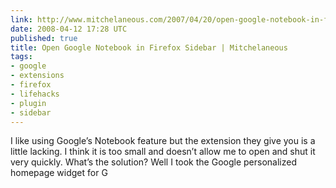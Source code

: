 ```yaml
---
link: http://www.mitchelaneous.com/2007/04/20/open-google-notebook-in-firefox-sidebar/
date: 2008-04-12 17:28 UTC
published: true
title: Open Google Notebook in Firefox Sidebar | Mitchelaneous
tags:
- google
- extensions
- firefox
- lifehacks
- plugin
- sidebar
---
```


I like using Google’s Notebook feature but the extension they give you is a little lacking. I think it is too small and doesn’t allow me to open and shut it very quickly. What’s the solution? Well I took the Google personalized homepage widget for G
